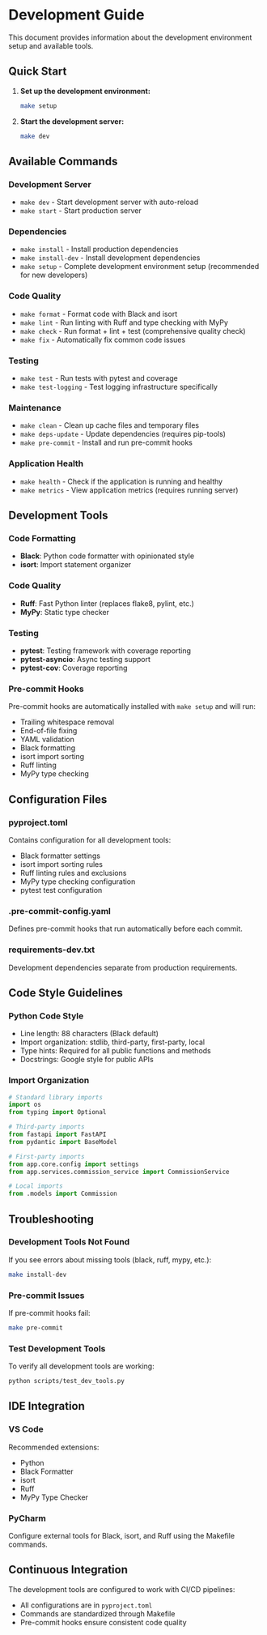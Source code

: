 # Development Guide

This document provides information about the development environment setup and available tools.

## Quick Start

1. **Set up the development environment:**

   ```bash
   make setup
   ```

2. **Start the development server:**
   ```bash
   make dev
   ```

## Available Commands

### Development Server

- `make dev` - Start development server with auto-reload
- `make start` - Start production server

### Dependencies

- `make install` - Install production dependencies
- `make install-dev` - Install development dependencies
- `make setup` - Complete development environment setup (recommended for new developers)

### Code Quality

- `make format` - Format code with Black and isort
- `make lint` - Run linting with Ruff and type checking with MyPy
- `make check` - Run format + lint + test (comprehensive quality check)
- `make fix` - Automatically fix common code issues

### Testing

- `make test` - Run tests with pytest and coverage
- `make test-logging` - Test logging infrastructure specifically

### Maintenance

- `make clean` - Clean up cache files and temporary files
- `make deps-update` - Update dependencies (requires pip-tools)
- `make pre-commit` - Install and run pre-commit hooks

### Application Health

- `make health` - Check if the application is running and healthy
- `make metrics` - View application metrics (requires running server)

## Development Tools

### Code Formatting

- **Black**: Python code formatter with opinionated style
- **isort**: Import statement organizer

### Code Quality

- **Ruff**: Fast Python linter (replaces flake8, pylint, etc.)
- **MyPy**: Static type checker

### Testing

- **pytest**: Testing framework with coverage reporting
- **pytest-asyncio**: Async testing support
- **pytest-cov**: Coverage reporting

### Pre-commit Hooks

Pre-commit hooks are automatically installed with `make setup` and will run:

- Trailing whitespace removal
- End-of-file fixing
- YAML validation
- Black formatting
- isort import sorting
- Ruff linting
- MyPy type checking

## Configuration Files

### pyproject.toml

Contains configuration for all development tools:

- Black formatter settings
- isort import sorting rules
- Ruff linting rules and exclusions
- MyPy type checking configuration
- pytest test configuration

### .pre-commit-config.yaml

Defines pre-commit hooks that run automatically before each commit.

### requirements-dev.txt

Development dependencies separate from production requirements.

## Code Style Guidelines

### Python Code Style

- Line length: 88 characters (Black default)
- Import organization: stdlib, third-party, first-party, local
- Type hints: Required for all public functions and methods
- Docstrings: Google style for public APIs

### Import Organization

```python
# Standard library imports
import os
from typing import Optional

# Third-party imports
from fastapi import FastAPI
from pydantic import BaseModel

# First-party imports
from app.core.config import settings
from app.services.commission_service import CommissionService

# Local imports
from .models import Commission
```

## Troubleshooting

### Development Tools Not Found

If you see errors about missing tools (black, ruff, mypy, etc.):

```bash
make install-dev
```

### Pre-commit Issues

If pre-commit hooks fail:

```bash
make pre-commit
```

### Test Development Tools

To verify all development tools are working:

```bash
python scripts/test_dev_tools.py
```

## IDE Integration

### VS Code

Recommended extensions:

- Python
- Black Formatter
- isort
- Ruff
- MyPy Type Checker

### PyCharm

Configure external tools for Black, isort, and Ruff using the Makefile commands.

## Continuous Integration

The development tools are configured to work with CI/CD pipelines:

- All configurations are in `pyproject.toml`
- Commands are standardized through Makefile
- Pre-commit hooks ensure consistent code quality
